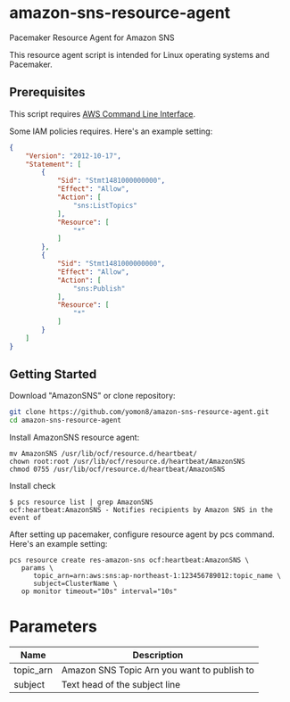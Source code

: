 # amazon-sns-resource-agent

Pacemaker Resource Agent for Amazon SNS

This resource agent script is intended for Linux operating systems and Pacemaker.

## Prerequisites

This script requires [AWS Command Line Interface](http://aws.amazon.com/cli/).

Some IAM policies requires. Here's an example setting:

```json
{
    "Version": "2012-10-17",
    "Statement": [
        {
            "Sid": "Stmt1481000000000",
            "Effect": "Allow",
            "Action": [
                "sns:ListTopics"
            ],
            "Resource": [
                "*"
            ]
        },
        {
            "Sid": "Stmt1481000000000",
            "Effect": "Allow",
            "Action": [
                "sns:Publish"
            ],
            "Resource": [
                "*"
            ]
        }
    ]
}
```


## Getting Started

Download "AmazonSNS" or clone repository:

```sh
git clone https://github.com/yomon8/amazon-sns-resource-agent.git
cd amazon-sns-resource-agent
```

Install AmazonSNS resource agent:
```
mv AmazonSNS /usr/lib/ocf/resource.d/heartbeat/
chown root:root /usr/lib/ocf/resource.d/heartbeat/AmazonSNS 
chmod 0755 /usr/lib/ocf/resource.d/heartbeat/AmazonSNS
```

Install check

```
$ pcs resource list | grep AmazonSNS
ocf:heartbeat:AmazonSNS - Notifies recipients by Amazon SNS in the event of
```

After setting up pacemaker, configure resource agent by pcs command. Here's an example setting:

```
pcs resource create res-amazon-sns ocf:heartbeat:AmazonSNS \
   params \
      topic_arn=arn:aws:sns:ap-northeast-1:123456789012:topic_name \
      subject=ClusterName \
   op monitor timeout="10s" interval="10s"
```

# Parameters

Name	|Description
-------------------------- | -------------------------------------------------
topic_arn | Amazon SNS Topic Arn you want to publish to 
subject | Text head of the subject line 



